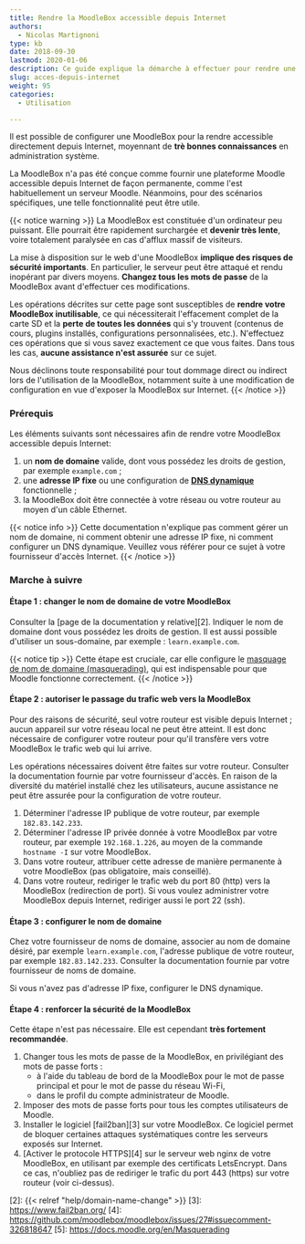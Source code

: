 ```yaml
---
title: Rendre la MoodleBox accessible depuis Internet
authors:
  - Nicolas Martignoni
type: kb
date: 2018-09-30
lastmod: 2020-01-06
description: Ce guide explique la démarche à effectuer pour rendre une MoodleBox accessible directement depuis Internet. Attention ! Ceci implique  des risques de sécurité importants.
slug: acces-depuis-internet
weight: 95
categories:
  - Utilisation

---
```

Il est possible de configurer une MoodleBox pour la rendre accessible directement depuis Internet, moyennant de __trè bonnes connaissances__ en administration système.

La MoodleBox n'a pas été conçue comme fournir une plateforme Moodle accessible depuis Internet de façon permanente, comme l'est habituellement un serveur Moodle. Néanmoins, pour des scénarios spécifiques, une telle fonctionnalité peut être utile.

{{< notice warning >}}
La MoodleBox est constituée d'un ordinateur peu puissant. Elle pourrait être rapidement surchargée et __devenir très lente__, voire totalement paralysée en cas d'afflux massif de visiteurs.

La mise à disposition sur le web d'une MoodleBox __implique des risques de sécurité importants__. En particulier, le serveur peut être attaqué et rendu inopérant par divers moyens. __Changez tous les mots de passe__ de la MoodleBox avant d'effectuer ces modifications.

Les opérations décrites sur cette page sont susceptibles de __rendre votre MoodleBox inutilisable__, ce qui nécessiterait l'effacement complet de la carte SD et la __perte de toutes les données__ qui s'y trouvent (contenus de cours, plugins installés, configurations personnalisées, etc.). N'effectuez ces opérations que si vous savez exactement ce que vous faites. Dans tous les cas, __aucune assistance n'est assurée__ sur ce sujet.

Nous déclinons toute responsabilité pour tout dommage direct ou indirect lors de l'utilisation de la MoodleBox, notamment suite à une modification de configuration en vue d'exposer la MoodleBox sur Internet.
{{< /notice >}}

### Prérequis

Les éléments suivants sont nécessaires afin de rendre votre MoodleBox accessible depuis Internet:

1. un __nom de domaine__ valide, dont vous possédez les droits de gestion, par exemple `example.com` ;
1. une __adresse IP fixe__ ou une configuration de __[DNS dynamique][1]__ fonctionnelle ;
1. la MoodleBox doit être connectée à votre réseau ou votre routeur au moyen d'un câble Ethernet.

{{< notice info >}}
Cette documentation n'explique pas comment gérer un nom de domaine, ni comment obtenir une adresse IP fixe, ni comment configurer un DNS dynamique. Veuillez vous référer pour ce sujet à votre fournisseur d'accès Internet.
{{< /notice >}}

### Marche à suivre

#### Étape 1 : changer le nom de domaine de votre MoodleBox

Consulter la [page de la documentation y relative][2]. Indiquer le nom de domaine dont vous possédez les droits de gestion. Il est aussi possible d'utiliser un sous-domaine, par exemple : `learn.example.com`.

{{< notice tip >}}
Cette étape est cruciale, car elle configure le [masquage de nom de domaine (masquerading)](https://docs.moodle.org/en/Masquerading), qui est indispensable pour que Moodle fonctionne correctement.
{{< /notice >}}

#### Étape 2 : autoriser le passage du trafic web vers la MoodleBox

Pour des raisons de sécurité, seul votre routeur est visible depuis Internet ; aucun appareil sur votre réseau local ne peut être atteint. Il est donc nécessaire de configurer votre routeur pour qu'il transfère vers votre MoodleBox le trafic web qui lui arrive.

Les opérations nécessaires doivent être faites sur votre routeur. Consulter la documentation fournie par votre fournisseur d'accès. En raison de la diversité du matériel installé chez les utilisateurs, aucune assistance ne peut être assurée pour la configuration de votre routeur.

1. Déterminer l'adresse IP publique de votre routeur, par exemple `182.83.142.233`.
1. Déterminer l'adresse IP privée donnée à votre MoodleBox par votre routeur, par exemple `192.168.1.226`, au moyen de la commande `hostname -I` sur votre MoodleBox.
1. Dans votre routeur, attribuer cette adresse de manière permanente à votre MoodleBox (pas obligatoire, mais conseillé).
1. Dans votre routeur, rediriger le trafic web du port 80 (http) vers la MoodleBox (redirection de port). Si vous voulez administrer votre MoodleBox depuis Internet, rediriger aussi le port 22 (ssh).

#### Étape 3 : configurer le nom de domaine

Chez votre fournisseur de noms de domaine, associer au nom de domaine désiré, par exemple `learn.example.com`, l'adresse publique de votre routeur, par exemple `182.83.142.233`. Consulter la documentation fournie par votre fournisseur de noms de domaine.

Si vous n'avez pas d'adresse IP fixe, configurer le DNS dynamique.

#### Étape 4 : renforcer la sécurité de la MoodleBox

Cette étape n'est pas nécessaire. Elle est cependant __très fortement recommandée__.

1. Changer tous les mots de passe de la MoodleBox, en privilégiant des mots de passe forts :
    - à l'aide du tableau de bord de la MoodleBox pour le mot de passe principal et pour le mot de passe du réseau Wi-Fi,
    - dans le profil du compte administrateur de Moodle.
2. Imposer des mots de passe forts pour tous les comptes utilisateurs de Moodle.
3. Installer le logiciel [fail2ban][3] sur votre MoodleBox. Ce logiciel permet de bloquer certaines attaques systématiques contre les serveurs exposés sur Internet.
4. [Activer le protocole HTTPS][4] sur le serveur web nginx de votre MoodleBox, en utilisant par exemple des certificats LetsEncrypt. Dans ce cas, n'oubliez pas de rediriger le trafic du port 443 (https) sur votre routeur (voir ci-dessus).

 [1]: https://en.wikipedia.org/wiki/Dynamic_DNS
 [2]: {{< relref "help/domain-name-change" >}}
 [3]: https://www.fail2ban.org/
 [4]: https://github.com/moodlebox/moodlebox/issues/27#issuecomment-326818647
 [5]: https://docs.moodle.org/en/Masquerading
